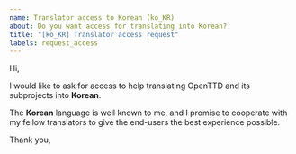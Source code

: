```yaml
---
name: Translator access to Korean (ko_KR)
about: Do you want access for translating into Korean?
title: "[ko_KR] Translator access request"
labels: request_access
---
```


<!-- translator: ko_KR -->
<!-- Please do not edit the header of this template. -->

Hi,

I would like to ask for access to help translating OpenTTD and its subprojects into **Korean**.

The **Korean** language is well known to me, and I promise to cooperate with my fellow translators to give the end-users the best experience possible.

<!-- Please do not edit the above message. Do feel free to add a personal note after this line. -->

Thank you,

